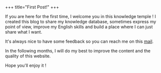 +++
title="First Post!"
+++

If you are here for the first time, I welcome you in this knowledge temple !
I created this blog to share my knowledge database, sometimes express my
point of view, improve my English skills and build a place where I can just
share what I want.

It's always nice to have some feedback so you can reach me on this [mail](mailto:etienne@maiste.fr).

In the following months, I will do my best to improve the content and the quality
of this website.

Hope you'll enjoy it !
